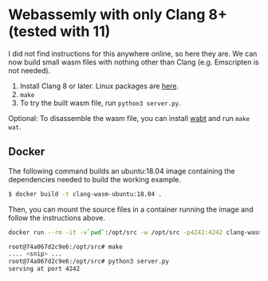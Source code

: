# Webassemly with only Clang 8+ (tested with 11)

I did not find instructions for this anywhere online, so here they are. We can now build small wasm files with nothing other than Clang (e.g. Emscripten is not needed).

1. Install Clang 8 or later. Linux packages are [here](https://apt.llvm.org/).
2. `make`
3. To try the built wasm file, run `python3 server.py`.

Optional: To disassemble the wasm file, you can install [wabt](https://github.com/WebAssembly/wabt) and run `make wat`.

## Docker

The following command builds an ubuntu:18.04 image containing the dependencies needed to build the working example.

```bash
$ docker build -t clang-wasm-ubuntu:18.04 .
```

Then, you can mount the source files in a container running the image and follow the instructions above.


```bash
docker run --rm -it -v`pwd`:/opt/src -w /opt/src -p4242:4242 clang-wasm-ubuntu:18.04

root@74a067d2c9e6:/opt/src# make
.... <snip> ...
root@74a067d2c9e6:/opt/src# python3 server.py
serving at port 4242
```
